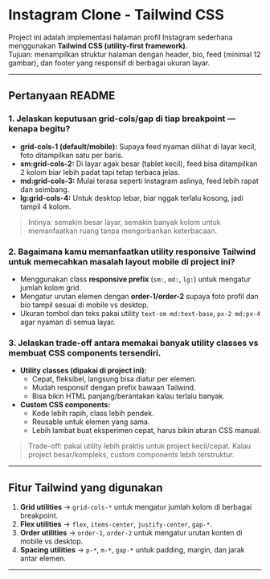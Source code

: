 # Instagram Clone - Tailwind CSS

Project ini adalah implementasi halaman profil Instagram sederhana menggunakan **Tailwind CSS (utility-first framework)**.  
Tujuan: menampilkan struktur halaman dengan header, bio, feed (minimal 12 gambar), dan footer yang responsif di berbagai ukuran layar.

---

## Pertanyaan README

### 1. Jelaskan keputusan grid-cols/gap di tiap breakpoint — kenapa begitu?
- **grid-cols-1 (default/mobile):** Supaya feed nyaman dilihat di layar kecil, foto ditampilkan satu per baris.
- **sm:grid-cols-2:** Di layar agak besar (tablet kecil), feed bisa ditampilkan 2 kolom biar lebih padat tapi tetap terbaca jelas.
- **md:grid-cols-3:** Mulai terasa seperti Instagram aslinya, feed lebih rapat dan seimbang.
- **lg:grid-cols-4:** Untuk desktop lebar, biar nggak terlalu kosong, jadi tampil 4 kolom.

> Intinya: semakin besar layar, semakin banyak kolom untuk memanfaatkan ruang tanpa mengorbankan keterbacaan.

### 2. Bagaimana kamu memanfaatkan utility responsive Tailwind untuk memecahkan masalah layout mobile di project ini?
- Menggunakan class **responsive prefix** (`sm:`, `md:`, `lg:`) untuk mengatur jumlah kolom grid.
- Mengatur urutan elemen dengan **order-1/order-2** supaya foto profil dan bio tampil sesuai di mobile vs desktop.
- Ukuran tombol dan teks pakai utility `text-sm md:text-base`, `px-2 md:px-4` agar nyaman di semua layar.

### 3. Jelaskan trade-off antara memakai banyak utility classes vs membuat CSS components tersendiri.
- **Utility classes (dipakai di project ini):**
  - Cepat, fleksibel, langsung bisa diatur per elemen.
  - Mudah responsif dengan prefix bawaan Tailwind.
  - Bisa bikin HTML panjang/berantakan kalau terlalu banyak.
- **Custom CSS components:**
  - Kode lebih rapih, class lebih pendek.
  - Reusable untuk elemen yang sama.
  - Lebih lambat buat eksperimen cepat, harus bikin aturan CSS manual.

> Trade-off: pakai utility lebih praktis untuk project kecil/cepat. Kalau project besar/kompleks, custom components lebih terstruktur.

---

## Fitur Tailwind yang digunakan
1. **Grid utilities** → `grid-cols-*` untuk mengatur jumlah kolom di berbagai breakpoint.  
2. **Flex utilities** → `flex`, `items-center`, `justify-center`, `gap-*`.  
3. **Order utilities** → `order-1`, `order-2` untuk mengatur urutan konten di mobile vs desktop.  
4. **Spacing utilities** → `p-*`, `m-*`, `gap-*` untuk padding, margin, dan jarak antar elemen.  

---


